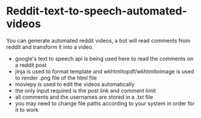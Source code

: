# Reddit-text-to-speech-automated-videos
You can generate automated reddit videos, a bot will read comments from reddit and transform it into a video.
- google's text to speech api is being used here to read the comments on a reddit post
- jinja is used to format template and wkhtmltopdf/wkhtmltoimage is used to render .png file of the html file
- moviepy is used to edit the videos automatically
- the only input required is the post link and comment limit
- all comments and the usernames are stored in a .txt file
- you may need to change file paths according to your system in order for it to work
